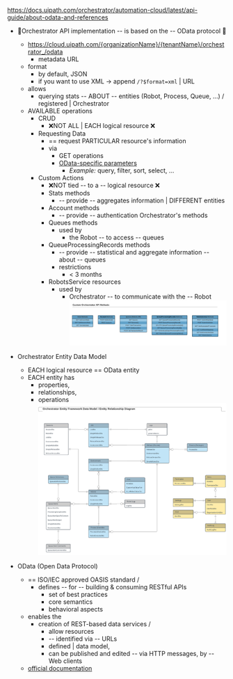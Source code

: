 https://docs.uipath.com/orchestrator/automation-cloud/latest/api-guide/about-odata-and-references

* 👀Orchestrator API implementation -- is based on the -- OData protocol 👀
  * https://cloud.uipath.com/{organizationName}/{tenantName}/orchestrator_/odata
    * metadata URL 
  * format
    * by default, JSON
    * if you want to use XML -> append `/?$format=xml` | URL
  * allows
    * querying stats -- ABOUT -- entities (Robot, Process, Queue, ...) / registered | Orchestrator
  * AVAILABLE operations
    * CRUD
      * ❌NOT ALL | EACH logical resource ❌
    * Requesting Data
      * == request PARTICULAR resource's information
      * via
        * GET operations
        * [OData-specific parameters](https://docs.oasis-open.org/odata/odata/v4.0/errata03/os/complete/part1-protocol/odata-v4.0-errata03-os-part1-protocol-complete.html#_Toc453752283)
          * _Example:_ query, filter, sort, select, ... 
    * Custom Actions
      * ❌NOT tied -- to a -- logical resource ❌
      * Stats methods
        * -- provide -- aggregates information | DIFFERENT entities
      * Account methods
        * -- provide -- authentication Orchestrator's methods
      * Queues methods
        * used by 
          * the Robot -- to access -- queues
      * QueueProcessingRecords methods
        * -- provide -- statistical and aggregate information -- about -- queues
        * restrictions
          * < 3 months
      * RobotsService resources
        * used by 
          * Orchestrator -- to communicate with the -- Robot
      ![Custom Orchestrator API methods](static/orchestrator.automation-cloud.latest.api-guide.about-odata-and-references.2.png)
          

* Orchestrator Entity Data Model
  * EACH logical resource == OData entity
  * EACH entity has
    * properties,
    * relationships,
    * operations
    ![](static/orchestrator.automation-cloud.latest.api-guide.about-odata-and-references.1.png)

* OData (Open Data Protocol)
  * == ISO/IEC approved OASIS standard / 
    * defines -- for -- building & consuming RESTful APIs
      * set of best practices
      * core semantics
      * behavioral aspects
  * enables the
    * creation of REST-based data services /
      * allow resources
      * -- identified via -- URLs
      * defined | data model,
      * can be published and edited -- via HTTP messages, by -- Web clients
  * [official documentation](https://docs.oasis-open.org/odata/odata/v4.0/errata03/os/complete/part1-protocol/odata-v4.0-errata03-os-part1-protocol-complete.html)